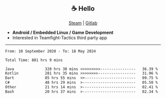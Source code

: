 <h2 align="center"> ☕ Hello </h2>

<p align="center">
  <a href="https://steamcommunity.com/id/Niforances/">Steam</a> |
  <a href="https://gitlab.com/niforances">Gitlab</a>
</p>

 - **Android / Embedded Linux / Game Development**
 - Interested in Teamfight-Tactics third party app

------

<!--START_SECTION:waka-->

```txt
From: 10 September 2020 - To: 18 May 2024

Total Time: 881 hrs 9 mins

Java              320 hrs 38 mins >>>>>>>>>----------------   36.39 %
Kotlin            281 hrs 35 mins >>>>>>>>-----------------   31.96 %
Dart              85 hrs 55 mins  >>-----------------------   09.75 %
C#                48 hrs 29 mins  >------------------------   05.50 %
Other             21 hrs 14 mins  >------------------------   02.41 %
Bash              20 hrs 37 mins  >------------------------   02.34 %
```

<!--END_SECTION:waka-->
